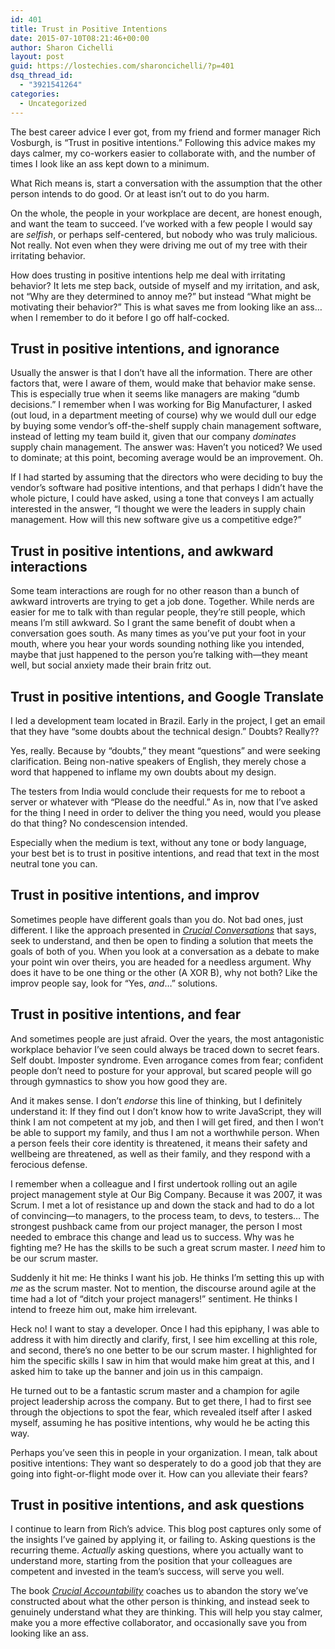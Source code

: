 ```yaml
---
id: 401
title: Trust in Positive Intentions
date: 2015-07-10T08:21:46+00:00
author: Sharon Cichelli
layout: post
guid: https://lostechies.com/sharoncichelli/?p=401
dsq_thread_id:
  - "3921541264"
categories:
  - Uncategorized
---
```

The best career advice I ever got, from my friend and former manager Rich Vosburgh, is &#8220;Trust in positive intentions.&#8221; Following this advice makes my days calmer, my co-workers easier to collaborate with, and the number of times I look like an ass kept down to a minimum.

What Rich means is, start a conversation with the assumption that the other person intends to do good. Or at least isn&#8217;t out to do you harm.

On the whole, the people in your workplace are decent, are honest enough, and want the team to succeed. I&#8217;ve worked with a few people I would say are _selfish_, or perhaps self-centered, but nobody who was truly malicious. Not really. Not even when they were driving me out of my tree with their irritating behavior.

How does trusting in positive intentions help me deal with irritating behavior? It lets me step back, outside of myself and my irritation, and ask, not &#8220;Why are they determined to annoy me?&#8221; but instead &#8220;What might be motivating their behavior?&#8221; This is what saves me from looking like an ass&#8230; when I remember to do it before I go off half-cocked.

## Trust in positive intentions, and ignorance

Usually the answer is that I don&#8217;t have all the information. There are other factors that, were I aware of them, would make that behavior make sense. This is especially true when it seems like managers are making &#8220;dumb decisions.&#8221; I remember when I was working for Big Manufacturer, I asked (out loud, in a department meeting of course) why we would dull our edge by buying some vendor&#8217;s off-the-shelf supply chain management software, instead of letting my team build it, given that our company _dominates_ supply chain management. The answer was: Haven&#8217;t you noticed? We used to dominate; at this point, becoming average would be an improvement. Oh.

If I had started by assuming that the directors who were deciding to buy the vendor&#8217;s software had positive intentions, and that perhaps I didn&#8217;t have the whole picture, I could have asked, using a tone that conveys I am actually interested in the answer, &#8220;I thought we were the leaders in supply chain management. How will this new software give us a competitive edge?&#8221;

## Trust in positive intentions, and awkward interactions

Some team interactions are rough for no other reason than a bunch of awkward introverts are trying to get a job done. Together. While nerds are easier for me to talk with than regular people, they&#8217;re still people, which means I&#8217;m still awkward. So I grant the same benefit of doubt when a conversation goes south. As many times as you&#8217;ve put your foot in your mouth, where you hear your words sounding nothing like you intended, maybe that just happened to the person you&#8217;re talking with&mdash;they meant well, but social anxiety made their brain fritz out.

## Trust in positive intentions, and Google Translate

I led a development team located in Brazil. Early in the project, I get an email that they have &#8220;some doubts about the technical design.&#8221; Doubts? Really??

Yes, really. Because by &#8220;doubts,&#8221; they meant &#8220;questions&#8221; and were seeking clarification. Being non-native speakers of English, they merely chose a word that happened to inflame my own doubts about my design.

The testers from India would conclude their requests for me to reboot a server or whatever with &#8220;Please do the needful.&#8221; As in, now that I&#8217;ve asked for the thing I need in order to deliver the thing you need, would you please do that thing? No condescension intended.

Especially when the medium is text, without any tone or body language, your best bet is to trust in positive intentions, and read that text in the most neutral tone you can.

## Trust in positive intentions, and improv

Sometimes people have different goals than you do. Not bad ones, just different. I like the approach presented in [_Crucial Conversations_](http://amzn.com/0071771328) that says, seek to understand, and then be open to finding a solution that meets the goals of both of you. When you look at a conversation as a debate to make your point win over theirs, you are headed for a needless argument. Why does it have to be one thing or the other (A XOR B), why not both? Like the improv people say, look for &#8220;Yes, _and_&#8230;&#8221; solutions.

## Trust in positive intentions, and fear

And sometimes people are just afraid. Over the years, the most antagonistic workplace behavior I&#8217;ve seen could always be traced down to secret fears. Self doubt. Imposter syndrome. Even arrogance comes from fear; confident people don&#8217;t need to posture for your approval, but scared people will go through gymnastics to show you how good they are.

And it makes sense. I don&#8217;t _endorse_ this line of thinking, but I definitely understand it: If they find out I don&#8217;t know how to write JavaScript, they will think I am not competent at my job, and then I will get fired, and then I won&#8217;t be able to support my family, and thus I am not a worthwhile person. When a person feels their core identity is threatened, it means their safety and wellbeing are threatened, as well as their family, and they respond with a ferocious defense.

I remember when a colleague and I first undertook rolling out an agile project management style at Our Big Company. Because it was 2007, it was Scrum. I met a lot of resistance up and down the stack and had to do a lot of convincing&mdash;to managers, to the process team, to devs, to testers&#8230; The strongest pushback came from our project manager, the person I most needed to embrace this change and lead us to success. Why was he fighting me? He has the skills to be such a great scrum master. I _need_ him to be our scrum master.

Suddenly it hit me: He thinks I want his job. He thinks I&#8217;m setting this up with _me_ as the scrum master. Not to mention, the discourse around agile at the time had a lot of &#8220;ditch your project managers!&#8221; sentiment. He thinks I intend to freeze him out, make him irrelevant.

Heck no! I want to stay a developer. Once I had this epiphany, I was able to address it with him directly and clarify, first, I see him excelling at this role, and second, there&#8217;s no one better to be our scrum master. I highlighted for him the specific skills I saw in him that would make him great at this, and I asked him to take up the banner and join us in this campaign.

He turned out to be a fantastic scrum master and a champion for agile project leadership across the company. But to get there, I had to first see through the objections to spot the fear, which revealed itself after I asked myself, assuming he has positive intentions, why would he be acting this way.

Perhaps you&#8217;ve seen this in people in your organization. I mean, talk about positive intentions: They want so desperately to do a good job that they are going into fight-or-flight mode over it. How can you alleviate their fears?

## Trust in positive intentions, and ask questions

I continue to learn from Rich&#8217;s advice. This blog post captures only some of the insights I&#8217;ve gained by applying it, or failing to. Asking questions is the recurring theme. _Actually_ asking questions, where you actually want to understand more, starting from the position that your colleagues are competent and invested in the team&#8217;s success, will serve you well.

The book [_Crucial Accountability_](http://amzn.com/0071829318) coaches us to abandon the story we&#8217;ve constructed about what the other person is thinking, and instead seek to genuinely understand what they are thinking. This will help you stay calmer, make you a more effective collaborator, and occasionally save you from looking like an ass.